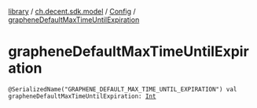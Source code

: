 [library](../../index.md) / [ch.decent.sdk.model](../index.md) / [Config](index.md) / [grapheneDefaultMaxTimeUntilExpiration](./graphene-default-max-time-until-expiration.md)

# grapheneDefaultMaxTimeUntilExpiration

`@SerializedName("GRAPHENE_DEFAULT_MAX_TIME_UNTIL_EXPIRATION") val grapheneDefaultMaxTimeUntilExpiration: `[`Int`](https://kotlinlang.org/api/latest/jvm/stdlib/kotlin/-int/index.html)